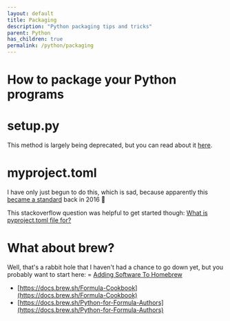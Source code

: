 ```yaml
---
layout: default
title: Packaging
description: "Python packaging tips and tricks"
parent: Python
has_children: true
permalink: /python/packaging
---
```


# How to package your Python programs

# setup.py
This method is largely being deprecated, but you can read about it [here](/python/packaging/setuppy).

# myproject.toml
I have only just begun to do this, which is sad, because apparently this
[became a standard]() back in 2016 :facepalm:

This stackoverflow question was helpful to get started though:
[What is pyproject.toml file for?](https://stackoverflow.com/questions/62983756/what-is-pyproject-toml-file-for)

# What about brew?
Well, that's a rabbit hole that I haven't had a chance to go down yet, but you
probably want to start here:
= [Adding Software To Homebrew](https://docs.brew.sh/Adding-Software-to-Homebrew#formulae)
- [https://docs.brew.sh/Formula-Cookbook](https://docs.brew.sh/Formula-Cookbook)
- [https://docs.brew.sh/Python-for-Formula-Authors](https://docs.brew.sh/Python-for-Formula-Authors)
